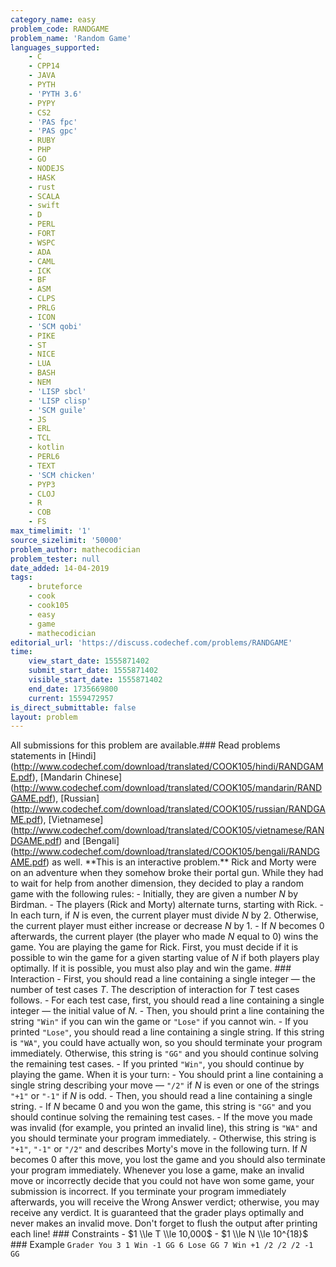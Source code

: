 ```yaml
---
category_name: easy
problem_code: RANDGAME
problem_name: 'Random Game'
languages_supported:
    - C
    - CPP14
    - JAVA
    - PYTH
    - 'PYTH 3.6'
    - PYPY
    - CS2
    - 'PAS fpc'
    - 'PAS gpc'
    - RUBY
    - PHP
    - GO
    - NODEJS
    - HASK
    - rust
    - SCALA
    - swift
    - D
    - PERL
    - FORT
    - WSPC
    - ADA
    - CAML
    - ICK
    - BF
    - ASM
    - CLPS
    - PRLG
    - ICON
    - 'SCM qobi'
    - PIKE
    - ST
    - NICE
    - LUA
    - BASH
    - NEM
    - 'LISP sbcl'
    - 'LISP clisp'
    - 'SCM guile'
    - JS
    - ERL
    - TCL
    - kotlin
    - PERL6
    - TEXT
    - 'SCM chicken'
    - PYP3
    - CLOJ
    - R
    - COB
    - FS
max_timelimit: '1'
source_sizelimit: '50000'
problem_author: mathecodician
problem_tester: null
date_added: 14-04-2019
tags:
    - bruteforce
    - cook
    - cook105
    - easy
    - game
    - mathecodician
editorial_url: 'https://discuss.codechef.com/problems/RANDGAME'
time:
    view_start_date: 1555871402
    submit_start_date: 1555871402
    visible_start_date: 1555871402
    end_date: 1735669800
    current: 1559472957
is_direct_submittable: false
layout: problem
---
```

All submissions for this problem are available.\### Read problems statements in \[Hindi\](http://www.codechef.com/download/translated/COOK105/hindi/RANDGAME.pdf), \[Mandarin Chinese\](http://www.codechef.com/download/translated/COOK105/mandarin/RANDGAME.pdf), \[Russian\](http://www.codechef.com/download/translated/COOK105/russian/RANDGAME.pdf), \[Vietnamese\](http://www.codechef.com/download/translated/COOK105/vietnamese/RANDGAME.pdf) and \[Bengali\](http://www.codechef.com/download/translated/COOK105/bengali/RANDGAME.pdf) as well. \*\*This is an interactive problem.\*\* Rick and Morty were on an adventure when they somehow broke their portal gun. While they had to wait for help from another dimension, they decided to play a random game with the following rules: - Initially, they are given a number $N$ by Birdman. - The players (Rick and Morty) alternate turns, starting with Rick. - In each turn, if $N$ is even, the current player must divide $N$ by $2$. Otherwise, the current player must either increase or decrease $N$ by $1$. - If $N$ becomes $0$ afterwards, the current player (the player who made $N$ equal to $0$) wins the game. You are playing the game for Rick. First, you must decide if it is possible to win the game for a given starting value of $N$ if both players play optimally. If it is possible, you must also play and win the game. ### Interaction - First, you should read a line containing a single integer ― the number of test cases $T$. The description of interaction for $T$ test cases follows. - For each test case, first, you should read a line containing a single integer ― the initial value of $N$. - Then, you should print a line containing the string `"Win"` if you can win the game or `"Lose"` if you cannot win. - If you printed `"Lose"`, you should read a line containing a single string. If this string is `"WA"`, you could have actually won, so you should terminate your program immediately. Otherwise, this string is `"GG"` and you should continue solving the remaining test cases. - If you printed `"Win"`, you should continue by playing the game. When it is your turn: - You should print a line containing a single string describing your move — `"/2"` if $N$ is even or one of the strings `"+1"` or `"-1"` if $N$ is odd. - Then, you should read a line containing a single string. - If $N$ became $0$ and you won the game, this string is `"GG"` and you should continue solving the remaining test cases. - If the move you made was invalid (for example, you printed an invalid line), this string is `"WA"` and you should terminate your program immediately. - Otherwise, this string is `"+1"`, `"-1"` or `"/2"` and describes Morty's move in the following turn. If $N$ becomes $0$ after this move, you lost the game and you should also terminate your program immediately. Whenever you lose a game, make an invalid move or incorrectly decide that you could not have won some game, your submission is incorrect. If you terminate your program immediately afterwards, you will receive the Wrong Answer verdict; otherwise, you may receive any verdict. It is guaranteed that the grader plays optimally and never makes an invalid move. Don't forget to flush the output after printing each line! ### Constraints - $1 \\le T \\le 10,000$ - $1 \\le N \\le 10^{18}$ ### Example ``` Grader You 3 1 Win -1 GG 6 Lose GG 7 Win +1 /2 /2 /2 -1 GG ```
